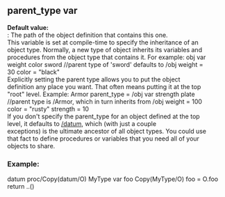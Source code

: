 ## parent_type var    
**Default value:**    
:   The path of the object definition that contains this one.    
This variable is set at compile-time to specify the inheritance of an    
object type. Normally, a new type of object inherits its variables and    
procedures from the object type that contains it. For example: obj var    
weight color sword //parent type of \'sword\' defaults to /obj weight =    
30 color = \"black\"    
Explicitly setting the parent type allows you to put the object    
definition any place you want. That often means putting it at the top    
\"root\" level. Example: Armor parent_type = /obj var strength plate    
//parent type is /Armor, which in turn inherits from /obj weight = 100    
color = \"rusty\" strength = 10    
If you don\'t specify the parent_type for an object defined at the top    
level, it defaults to [/datum](/datum), which (with just a couple    
exceptions) is the ultimate ancestor of all object types. You could use    
that fact to define procedures or variables that you need all of your    
objects to share.    
### Example:    
datum proc/Copy(datum/O) MyType var foo Copy(MyType/O) foo = O.foo    
return ..()  